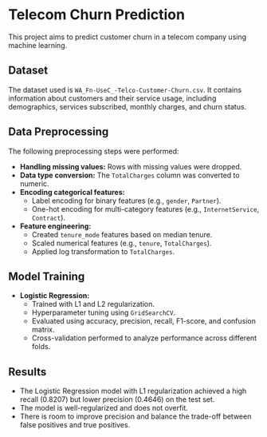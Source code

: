 # Telecom Churn Prediction

This project aims to predict customer churn in a telecom company using machine learning.

## Dataset

The dataset used is `WA_Fn-UseC_-Telco-Customer-Churn.csv`. It contains information about customers and their service usage, including demographics, services subscribed, monthly charges, and churn status.

## Data Preprocessing

The following preprocessing steps were performed:

* **Handling missing values:** Rows with missing values were dropped.
* **Data type conversion:** The `TotalCharges` column was converted to numeric.
* **Encoding categorical features:**
    * Label encoding for binary features (e.g., `gender`, `Partner`).
    * One-hot encoding for multi-category features (e.g., `InternetService`, `Contract`).
* **Feature engineering:**
    * Created `tenure_mode` features based on median tenure.
    * Scaled numerical features (e.g., `tenure`, `TotalCharges`).
    * Applied log transformation to `TotalCharges`.

## Model Training

* **Logistic Regression:**
    * Trained with L1 and L2 regularization.
    * Hyperparameter tuning using `GridSearchCV`.
    * Evaluated using accuracy, precision, recall, F1-score, and confusion matrix.
    * Cross-validation performed to analyze performance across different folds.

## Results

* The Logistic Regression model with L1 regularization achieved a high recall (0.8207) but lower precision (0.4646) on the test set.
* The model is well-regularized and does not overfit.
* There is room to improve precision and balance the trade-off between false positives and true positives.

